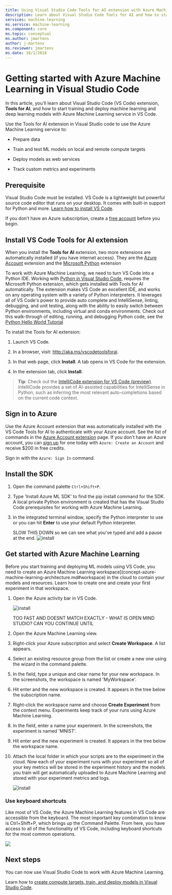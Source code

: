 ```yaml
---
title: Using Visual Studio Code Tools for AI extension with Azure Machine Learning
description: Learn about Visual Studio Code Tools for AI and how to start training and deploy machine learning and deep learning models with Azure Machine Learning service in VS Code.
services: machine-learning
ms.service: machine-learning
ms.component: core
ms.topic: conceptual
ms.author: jmartens
author: j-martens
ms.reviewer: jmartens
ms.date: 10/1/2018
---
```

# Getting started with Azure Machine Learning in Visual Studio Code

In this article, you'll learn about Visual Studio Code (VS Code) extension, **Tools for AI**, and how to start training and deploy machine learning and deep learning models with Azure Machine Learning service in VS Code.

Use the Tools for AI extension in Visual Studio code to use the Azure Machine Learning service to:
+ Prepare data

+ Train and test ML models on local and remote compute targets

+ Deploy models as web services

+ Track custom metrics and experiments

## Prerequisite

Visual Studio Code must be installed. VS Code is a lightweight but powerful source code editor that runs on your desktop. It comes with built-in support for Python and more.  [Learn how to install VS Code](https://code.visualstudio.com/docs/setup/setup-overview).

If you don’t have an Azure subscription, create a [free account](https://azure.microsoft.com/free/?WT.mc_id=A261C142F) before you begin.

## Install VS Code Tools for AI extension

When you install the **Tools for AI** extension, two more extensions are automatically installed (if you have internet access). They are the [Azure Account](https://marketplace.visualstudio.com/items?itemName=ms-vscode.azure-account) extension and the [Microsoft Python](https://marketplace.visualstudio.com/items?itemName=ms-python.python) extension

To work with Azure Machine Learning, we need to turn VS Code into a Python IDE. Working with [Python in Visual Studio Code](https://code.visualstudio.com/docs/languages/python), requires the Microsoft Python extension, which gets installed with Tools for AI automatically. The extension makes VS Code an excellent IDE, and works on any operating system with a variety of Python interpreters. It leverages all of VS Code's power to provide auto complete and IntelliSense, linting, debugging, and unit testing, along with the ability to easily switch between Python environments, including virtual and conda environments. Check out this walk-through of editing, running, and debugging Python code, see the [Python Hello World Tutorial](https://code.visualstudio.com/docs/languages/python/docs/python/python-tutorial)

To install the Tools for AI extension:

1. Launch VS Code.

1. In a browser, visit: http://aka.ms/vscodetoolsforai. 

1. In that web page, click **Install**. A tab opens in VS Code for the extension.

1. In the extension tab, click **Install**.

> **Tip**: Check out the [IntelliCode extension for VS Code (preview)](https://go.microsoft.com/fwlink/?linkid=2006060). IntelliCode provides a set of AI-assisted capabilities for IntelliSense in Python, such as inferring the most relevant auto-completions based on the current code context.

## Sign in to Azure

Use the Azure Account extension that was automatically installed with the VS Code Tools for AI to authenticate with your Azure account. See the list of commands in the [Azure Account extension](https://marketplace.visualstudio.com/items?itemName=ms-vscode.azure-account) page. If you don't have an Azure account, you can [sign up](https://azure.microsoft.com/en-us/free/?utm_source=campaign&utm_campaign=vscode-azure-account&mktingSource=vscode-azure-account) for one today with `Azure: Create an Account`  and receive $200 in free credits.

Sign in with the `Azure: Sign In` command.

## Install the SDK

1. Open the command palette `Ctrl+Shift+P`.

1. Type 'Install Azure ML SDK' to find the pip install command for the SDK. A local private Python environment is created that has the Visual Studio Code prerequisites for working with Azure Machine Learning.

1. In the integrated terminal window, specify the Python interpreter to use or you can hit **Enter** to use your default Python interpreter.

   SLOW THIS DOWN so we can see what you've typed and add a pause at the end.
   ![install](./media/vscode-tools-for-ai/install.gif)

## Get started with Azure Machine Learning

Before you start training and deploying ML models using VS Code, you need to create an Azure Machine Learning workspace](concept-azure-machine-learning-architecture.md#workspace) in the cloud to contain your models and resources. Learn how to create one and create your first experiment in that workspace.

1. Open the Azure activity bar in VS Code.

   ![install](./media/vscode-tools-for-ai/createworkspace.gif)

   TOO FAST AND DOESNT MATCH EXACTLY - WHAT IS OPEN MIND STUDIO? CAN YOU CONTINUE UNTIL 

1. Open the Azure Machine Learning view.

1. Right-click your Azure subscription and select **Create Workspace**. A list appears.

1. Select an existing resource group from the list or create a new one using the wizard in the command palette.

1. In the field, type a unique and clear name for your new workspace. In the screenshots, the workspace is named 'MyWorkspace'.

1. Hit enter and the new workspace is created. It appears in the tree below the subscription name.

1. Right-click the workspace name and choose **Create Experiment** from the context menu.  Experiments keep track of your runs using Azure Machine Learning.

1. In the field, enter a name your experiment. In the screenshots, the experiment is named 'MNIST'.
 
1. Hit enter and the new experiment is created. It appears in the tree below the workspace name.

1. Attach the local folder in which your scripts are to the experiment in the cloud. Now each of your experiment runs with your experiment so all of your key metrics will be stored in the experiment history and the models you train will get automatically uploaded to Azure Machine Learning and stored with your experiment metrics and logs.

   ![install](./media/vscode-tools-for-ai/attachfolder.gif)

### Use keyboard shortcuts

Like most of VS Code, the Azure Machine Learning features in VS Code are accessible from the keyboard. The most important key combination to know is Ctrl+Shift+P, which brings up the Command Palette. From here, you have access to all of the functionality of VS Code, including keyboard shortcuts for the most common operations.

![](./media/vscode-tools-for-ai/commands.gif)


## Next steps

You can now use Visual Studio Code to work with Azure Machine Learning.

Learn how to [create compute targets, train, and deploy models in Visual Studio Code](how-to-vscode-to-train-deploy.md).
